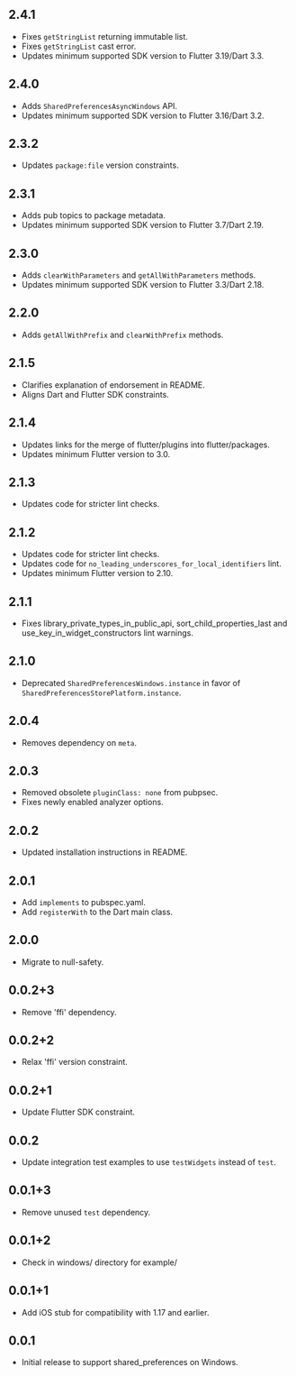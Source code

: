 ## 2.4.1

- Fixes `getStringList` returning immutable list.
- Fixes `getStringList` cast error.
- Updates minimum supported SDK version to Flutter 3.19/Dart 3.3.

## 2.4.0

- Adds `SharedPreferencesAsyncWindows` API.
- Updates minimum supported SDK version to Flutter 3.16/Dart 3.2.

## 2.3.2

- Updates `package:file` version constraints.

## 2.3.1

- Adds pub topics to package metadata.
- Updates minimum supported SDK version to Flutter 3.7/Dart 2.19.

## 2.3.0

- Adds `clearWithParameters` and `getAllWithParameters` methods.
- Updates minimum supported SDK version to Flutter 3.3/Dart 2.18.

## 2.2.0

- Adds `getAllWithPrefix` and `clearWithPrefix` methods.

## 2.1.5

- Clarifies explanation of endorsement in README.
- Aligns Dart and Flutter SDK constraints.

## 2.1.4

- Updates links for the merge of flutter/plugins into flutter/packages.
- Updates minimum Flutter version to 3.0.

## 2.1.3

- Updates code for stricter lint checks.

## 2.1.2

- Updates code for stricter lint checks.
- Updates code for `no_leading_underscores_for_local_identifiers` lint.
- Updates minimum Flutter version to 2.10.

## 2.1.1

- Fixes library_private_types_in_public_api, sort_child_properties_last and use_key_in_widget_constructors
  lint warnings.

## 2.1.0

- Deprecated `SharedPreferencesWindows.instance` in favor of `SharedPreferencesStorePlatform.instance`.

## 2.0.4

- Removes dependency on `meta`.

## 2.0.3

- Removed obsolete `pluginClass: none` from pubpsec.
- Fixes newly enabled analyzer options.

## 2.0.2

- Updated installation instructions in README.

## 2.0.1

- Add `implements` to pubspec.yaml.
- Add `registerWith` to the Dart main class.

## 2.0.0

- Migrate to null-safety.

## 0.0.2+3

- Remove 'ffi' dependency.

## 0.0.2+2

- Relax 'ffi' version constraint.

## 0.0.2+1

- Update Flutter SDK constraint.

## 0.0.2

- Update integration test examples to use `testWidgets` instead of `test`.

## 0.0.1+3

- Remove unused `test` dependency.

## 0.0.1+2

- Check in windows/ directory for example/

## 0.0.1+1

- Add iOS stub for compatibility with 1.17 and earlier.

## 0.0.1

- Initial release to support shared_preferences on Windows.
